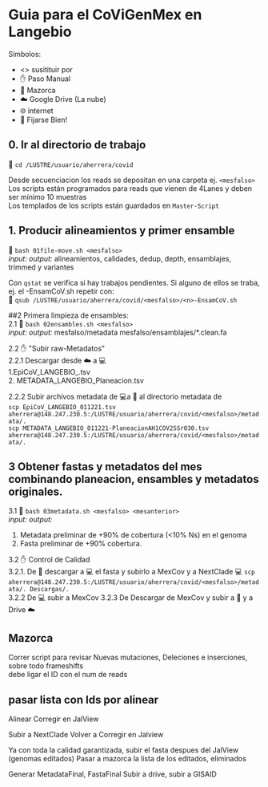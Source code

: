 # Guia para el CoViGenMex en Langebio 
Símbolos:
- <> susitituir por  
- ✋ Paso Manual  
- 🌽 Mazorca  
- ☁️ Google Drive (La nube)   
- 🌐 internet  
- 👀 Fijarse Bien!  

## 0. Ir al directorio de trabajo    
:corn: `cd /LUSTRE/usuario/aherrera/covid `      

Desde secuenciacion los reads se depositan en una carpeta ej. `<mesfalso>`     
Los scripts están programados para reads que vienen de 4Lanes y deben ser mínimo 10 muestras  
Los templados de los scripts están guardados en `Master-Script`      

## 1. Producir alineamientos y primer ensamble   
:corn: `bash 01file-move.sh <mesfalso>`     
_input:_ <mesfalso>
_output:_ alineamientos, calidades, dedup, depth, ensamblajes, trimmed y variantes     

Con `qstat` se verifica si hay trabajos pendientes. Si alguno de ellos se traba, ej. el <n>-EnsamCoV.sh repetir con:   
:corn: `qsub /LUSTRE/usuario/aherrera/covid/<mesfalso>/<n>-EnsamCoV.sh `   
  
##2 Primera limpieza de ensambles:  
2.1 :corn: `bash 02ensambles.sh <mesfalso>`  
 _input:_ 
 _output:_ mesfalso/metadata  mesfalso/ensamblajes/*.clean.fa
  
2.2 :hand: "Subir raw-Metadatos"     
2.2.1 Descargar desde ☁️ a 💻  
  1.EpiCoV_LANGEBIO_<fecha-mesfalso>.tsv  
  2. METADATA_LANGEBIO_<fecha-mesfalso>Planeacion.tsv  
  
 2.2.2 Subir archivos metadata de 💻a 🌽 al directorio metadata de <mesfalso>   
`scp EpiCoV_LANGEBIO_011221.tsv aherrera@148.247.230.5:/LUSTRE/usuario/aherrera/covid/<mesfalso>/metadata/.`  
`scp METADATA_LANGEBIO_011221-PlaneacionAH1COV2SSr030.tsv aherrera@148.247.230.5:/LUSTRE/usuario/aherrera/covid/<mesfalso>/metadata/.`

## 3 Obtener fastas y metadatos del mes combinando planeacion, ensambles y metadatos originales.  
3.1 🌽 `bash 03metadata.sh <mesfalso> <mesanterior>`  
_input:_  <mesfalso> <mesanterior>
_output:_  
  1. Metadata preliminar de +90% de cobertura (<10% Ns) en el genoma
  2. Fasta preliminar de +90% cobertura. 
                                                                
3.2 ✋ Control de Calidad  
3.2.1. De 🌽 descargar a 💻 el fasta y subirlo a MexCov y a NextClade
  💻 `scp aherrera@148.247.230.5:/LUSTRE/usuario/aherrera/covid/<mesfalso>/metadata/. Descargas/.`  
3.2.2 De 💻 subir a MexCov
3.2.3 De Descargar de MexCov y subir a 🌽 y a Drive ☁️  
  
 ## Mazorca 
  Correr script para revisar Nuevas mutaciones, Deleciones e inserciones, sobre todo frameshifts   
  debe ligar el ID con el num de reads
 
  ## pasar lista con Ids por alinear
  Alinear 
  Corregir en JalView
  
  Subir a NextClade
  Volver a Corregir en Jalview
 
  Ya con toda la calidad garantizada, subir el fasta despues del JalView (genomas editados)
  Pasar a mazorca la lista de los editados, eliminados
  
  Generar MetadataFinal, FastaFinal
  Subir a drive, subir a GISAID
  
                                                              
  
